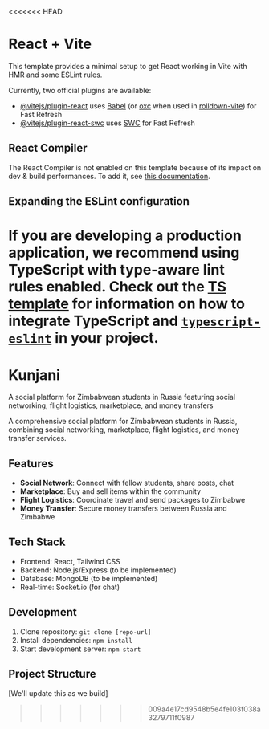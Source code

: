 <<<<<<< HEAD
# React + Vite

This template provides a minimal setup to get React working in Vite with HMR and some ESLint rules.

Currently, two official plugins are available:

- [@vitejs/plugin-react](https://github.com/vitejs/vite-plugin-react/blob/main/packages/plugin-react) uses [Babel](https://babeljs.io/) (or [oxc](https://oxc.rs) when used in [rolldown-vite](https://vite.dev/guide/rolldown)) for Fast Refresh
- [@vitejs/plugin-react-swc](https://github.com/vitejs/vite-plugin-react/blob/main/packages/plugin-react-swc) uses [SWC](https://swc.rs/) for Fast Refresh

## React Compiler

The React Compiler is not enabled on this template because of its impact on dev & build performances. To add it, see [this documentation](https://react.dev/learn/react-compiler/installation).

## Expanding the ESLint configuration

If you are developing a production application, we recommend using TypeScript with type-aware lint rules enabled. Check out the [TS template](https://github.com/vitejs/vite/tree/main/packages/create-vite/template-react-ts) for information on how to integrate TypeScript and [`typescript-eslint`](https://typescript-eslint.io) in your project.
=======
# Kunjani
A social platform for Zimbabwean students in Russia featuring social networking, flight logistics, marketplace, and money transfers



A comprehensive social platform for Zimbabwean students in Russia, combining social networking, marketplace, flight logistics, and money transfer services.

## Features

- **Social Network**: Connect with fellow students, share posts, chat
- **Marketplace**: Buy and sell items within the community
- **Flight Logistics**: Coordinate travel and send packages to Zimbabwe
- **Money Transfer**: Secure money transfers between Russia and Zimbabwe

## Tech Stack

- Frontend: React, Tailwind CSS
- Backend: Node.js/Express (to be implemented)
- Database: MongoDB (to be implemented)
- Real-time: Socket.io (for chat)

## Development

1. Clone repository: `git clone [repo-url]`
2. Install dependencies: `npm install`
3. Start development server: `npm start`

## Project Structure

[We'll update this as we build]
>>>>>>> 009a4e17cd9548b5e4fe103f038a3279711f0987
